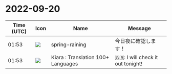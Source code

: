 # 2022-09-20

|Time (UTC)|Icon|Name|Message|
|---|---|---|---|
|01:53|![](https://secure.gravatar.com/avatar/1ac180f0868137292905c311b5fff781.jpg?s=72&d=https%3A%2F%2Fa.slack-edge.com%2Fdf10d%2Fimg%2Favatars%2Fava_0021-72.png)|spring-raining|今日夜に確認します！|
|01:53|![](https://avatars.slack-edge.com/2021-08-02/2324149410423_2aa7423c4133ecb9f168_72.png)|Kiara : Translation 100+ Languages|🇬🇧: I will check it out tonight!|

